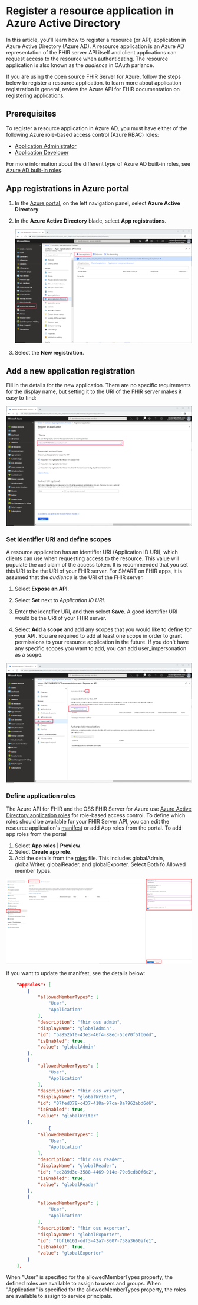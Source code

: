 # Register a resource application in Azure Active Directory

In this article, you'll learn how to register a resource (or API) application in Azure Active Directory (Azure AD). A resource application is an Azure AD representation of the FHIR server API itself and client applications can request access to the resource when authenticating. The resource application is also known as the *audience* in OAuth parlance. 

If you are using the open source FHIR Server for Azure, follow the steps below to register a resource application. to learn more about application registration in general, review the Azure API for FHIR documentation on [registering applications](https://docs.microsoft.com/azure/healthcare-apis/fhir-app-registration).

## Prerequisites

To register a resource application in Azure AD, you must have either of the following Azure role-based access control (Azure RBAC) roles:

- [Application Administrator](https://docs.microsoft.com/azure/active-directory/roles/permissions-reference#application-administrator) 
- [Application Developer](https://docs.microsoft.com/azure/active-directory/roles/permissions-reference#application-developer)

For more information about the different type of Azure AD built-in roles, see [Azure AD built-in roles](https://docs.microsoft.com/azure/active-directory/roles/permissions-reference). 

## App registrations in Azure portal

1. In the [Azure portal](https://portal.azure.com), on the left navigation panel, select **Azure Active Directory**.

2. In the **Azure Active Directory** blade, select **App registrations**.

    ![Azure portal. New App Registration.](images/resource-application/portal-aad-new-app-registration.png)

3. Select the **New registration**.

## Add a new application registration

Fill in the details for the new application. There are no specific requirements for the display name, but setting it to the URI of the FHIR server makes it easy to find:

![New application registration](images/resource-application/portal-aad-register-new-app-registration-NAME.png)

### Set identifier URI and define scopes

A resource application has an identifier URI (Application ID URI), which clients can use when requesting access to the resource. This value will populate the `aud` claim of the access token. It is recommended that you set this URI to be the URI of your FHIR server. For SMART on FHIR apps, it is assumed that the *audience* is the URI of the FHIR server.

1. Select **Expose an API**.

2. Select **Set** next to *Application ID URI*.

3. Enter the identifier URI, and then select **Save**. A good identifier URI would be the URI of your FHIR server.

4. Select **Add a scope** and add any scopes that you would like to define for your API. You are required to add at least one scope in order to grant permissions to your resource application in the future. If you don't have any specific scopes you want to add, you can add user_impersonation as a scope.

![Audience and scope](images/resource-application/portal-aad-register-new-app-registration-AUD-SCOPE.png)

### Define application roles

The Azure API for FHIR and the OSS FHIR Server for Azure use [Azure Active Directory application roles](https://docs.microsoft.com/azure/architecture/multitenant-identity/app-roles) for role-based access control. To define which roles should be available for your FHIR Server API, you can edit the resource application's [manifest](https://docs.microsoft.com/azure/active-directory/active-directory-application-manifest/) or add App roles from the portal. To add app roles from the portal

1. Select **App roles | Preview**.
1. Select **Create app role**.
1. Add the details from the [roles](https://github.com/microsoft/fhir-server/blob/main/src/Microsoft.Health.Fhir.Shared.Web/roles.json) file. This includes globalAdmin, globalWriter, globalReader, and globalExporter. Select Both fo Allowed member types.

![Add App Roles](images/resource-application/approles.png)

If you want to update the manifest, see the details below:
```json
    "appRoles": [
		{
			"allowedMemberTypes": [
				"User",
				"Application"
			],
			"description": "fhir oss admin",
			"displayName": "globalAdmin",
			"id": "ba852bf0-43e3-46f4-88ec-5ce70f5fb6dd",
			"isEnabled": true,
			"value": "globalAdmin"
		},
		{
			"allowedMemberTypes": [
				"User",
				"Application"
			],
			"description": "fhir oss writer",
			"displayName": "globalWriter",
			"id": "07fed378-c437-418a-97ca-8a7962abd6d6",
			"isEnabled": true,
			"value": "globalWriter"
		},
        		{
			"allowedMemberTypes": [
				"User",
				"Application"
			],
			"description": "fhir oss reader",
			"displayName": "globalReader",
			"id": "ed289d3c-3588-4469-914e-79c6cdb0f6e2",
			"isEnabled": true,
			"value": "globalReader"
		},
		{
			"allowedMemberTypes": [
				"User",
				"Application"
			],
			"description": "fhir oss exporter",
			"displayName": "globalExporter",
			"id": "fbf16161-ddf3-42a7-8607-758a3660afe1",
			"isEnabled": true,
			"value": "globalExporter"
		}
	],
```

When "User" is specified for the allowedMemberTypes property, the defined roles are available to assign to users and groups. When  "Application" is specified for the allowedMemberTypes property, the roles are available to assign to service principals.
